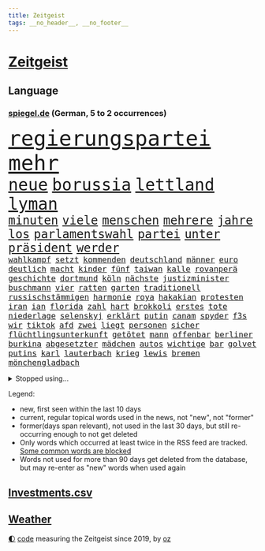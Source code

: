 ```yaml
---
title: Zeitgeist
tags: __no_header__, __no_footer__
---
```


# [Zeitgeist](https://oliz.io/zeitgeist/)

## Language

<h3><a href="https://www.spiegel.de" target="_blank">spiegel.de</a> (German, 5 to 2 occurrences)</h3>
<p style="font-family:monospace">
<span style="font-size:32pt"><a href="news_links.html#regierungspartei" class="current">regierungspartei</a></span>
<span style="font-size:32pt"><a href="news_links.html#mehr" class="current">mehr</a></span>
<br>
<span style="font-size:25pt"><a href="news_links.html#neue" class="current">neue</a></span>
<span style="font-size:25pt"><a href="news_links.html#borussia" class="current">borussia</a></span>
<span style="font-size:25pt"><a href="news_links.html#lettland" class="current">lettland</a></span>
<span style="font-size:25pt"><a href="news_links.html#lyman" class="new">lyman</a></span>
<br>
<span style="font-size:18pt"><a href="news_links.html#minuten" class="current">minuten</a></span>
<span style="font-size:18pt"><a href="news_links.html#viele" class="current">viele</a></span>
<span style="font-size:18pt"><a href="news_links.html#menschen" class="current">menschen</a></span>
<span style="font-size:18pt"><a href="news_links.html#mehrere" class="current">mehrere</a></span>
<span style="font-size:18pt"><a href="news_links.html#jahre" class="current">jahre</a></span>
<span style="font-size:18pt"><a href="news_links.html#los" class="current">los</a></span>
<span style="font-size:18pt"><a href="news_links.html#parlamentswahl" class="current">parlamentswahl</a></span>
<span style="font-size:18pt"><a href="news_links.html#partei" class="current">partei</a></span>
<span style="font-size:18pt"><a href="news_links.html#unter" class="current">unter</a></span>
<span style="font-size:18pt"><a href="news_links.html#präsident" class="current">präsident</a></span>
<span style="font-size:18pt"><a href="news_links.html#werder" class="current">werder</a></span>
<br>
<span style="font-size:12pt"><a href="news_links.html#wahlkampf" class="current">wahlkampf</a></span>
<span style="font-size:12pt"><a href="news_links.html#setzt" class="current">setzt</a></span>
<span style="font-size:12pt"><a href="news_links.html#kommenden" class="current">kommenden</a></span>
<span style="font-size:12pt"><a href="news_links.html#deutschland" class="current">deutschland</a></span>
<span style="font-size:12pt"><a href="news_links.html#männer" class="current">männer</a></span>
<span style="font-size:12pt"><a href="news_links.html#euro" class="current">euro</a></span>
<span style="font-size:12pt"><a href="news_links.html#deutlich" class="current">deutlich</a></span>
<span style="font-size:12pt"><a href="news_links.html#macht" class="current">macht</a></span>
<span style="font-size:12pt"><a href="news_links.html#kinder" class="current">kinder</a></span>
<span style="font-size:12pt"><a href="news_links.html#fünf" class="current">fünf</a></span>
<span style="font-size:12pt"><a href="news_links.html#taiwan" class="current">taiwan</a></span>
<span style="font-size:12pt"><a href="news_links.html#kalle" class="new">kalle</a></span>
<span style="font-size:12pt"><a href="news_links.html#rovanperä" class="new">rovanperä</a></span>
<span style="font-size:12pt"><a href="news_links.html#geschichte" class="current">geschichte</a></span>
<span style="font-size:12pt"><a href="news_links.html#dortmund" class="current">dortmund</a></span>
<span style="font-size:12pt"><a href="news_links.html#köln" class="current">köln</a></span>
<span style="font-size:12pt"><a href="news_links.html#nächste" class="current">nächste</a></span>
<span style="font-size:12pt"><a href="news_links.html#justizminister" class="current">justizminister</a></span>
<span style="font-size:12pt"><a href="news_links.html#buschmann" class="current">buschmann</a></span>
<span style="font-size:12pt"><a href="news_links.html#vier" class="current">vier</a></span>
<span style="font-size:12pt"><a href="news_links.html#ratten" class="new">ratten</a></span>
<span style="font-size:12pt"><a href="news_links.html#garten" class="current">garten</a></span>
<span style="font-size:12pt"><a href="news_links.html#traditionell" class="new">traditionell</a></span>
<span style="font-size:12pt"><a href="news_links.html#russischstämmigen" class="new">russischstämmigen</a></span>
<span style="font-size:12pt"><a href="news_links.html#harmonie" class="current">harmonie</a></span>
<span style="font-size:12pt"><a href="news_links.html#roya" class="new">roya</a></span>
<span style="font-size:12pt"><a href="news_links.html#hakakian" class="new">hakakian</a></span>
<span style="font-size:12pt"><a href="news_links.html#protesten" class="current">protesten</a></span>
<span style="font-size:12pt"><a href="news_links.html#iran" class="current">iran</a></span>
<span style="font-size:12pt"><a href="news_links.html#ian" class="current">ian</a></span>
<span style="font-size:12pt"><a href="news_links.html#florida" class="current">florida</a></span>
<span style="font-size:12pt"><a href="news_links.html#zahl" class="current">zahl</a></span>
<span style="font-size:12pt"><a href="news_links.html#hart" class="current">hart</a></span>
<span style="font-size:12pt"><a href="news_links.html#brokkoli" class="new">brokkoli</a></span>
<span style="font-size:12pt"><a href="news_links.html#erstes" class="current">erstes</a></span>
<span style="font-size:12pt"><a href="news_links.html#tote" class="current">tote</a></span>
<span style="font-size:12pt"><a href="news_links.html#niederlage" class="current">niederlage</a></span>
<span style="font-size:12pt"><a href="news_links.html#selenskyj" class="current">selenskyj</a></span>
<span style="font-size:12pt"><a href="news_links.html#erklärt" class="current">erklärt</a></span>
<span style="font-size:12pt"><a href="news_links.html#putin" class="current">putin</a></span>
<span style="font-size:12pt"><a href="news_links.html#canam" class="new">canam</a></span>
<span style="font-size:12pt"><a href="news_links.html#spyder" class="new">spyder</a></span>
<span style="font-size:12pt"><a href="news_links.html#f3s" class="new">f3s</a></span>
<span style="font-size:12pt"><a href="news_links.html#wir" class="current">wir</a></span>
<span style="font-size:12pt"><a href="news_links.html#tiktok" class="current">tiktok</a></span>
<span style="font-size:12pt"><a href="news_links.html#afd" class="current">afd</a></span>
<span style="font-size:12pt"><a href="news_links.html#zwei" class="current">zwei</a></span>
<span style="font-size:12pt"><a href="news_links.html#liegt" class="current">liegt</a></span>
<span style="font-size:12pt"><a href="news_links.html#personen" class="current">personen</a></span>
<span style="font-size:12pt"><a href="news_links.html#sicher" class="current">sicher</a></span>
<span style="font-size:12pt"><a href="news_links.html#flüchtlingsunterkunft" class="current">flüchtlingsunterkunft</a></span>
<span style="font-size:12pt"><a href="news_links.html#getötet" class="current">getötet</a></span>
<span style="font-size:12pt"><a href="news_links.html#mann" class="current">mann</a></span>
<span style="font-size:12pt"><a href="news_links.html#offenbar" class="current">offenbar</a></span>
<span style="font-size:12pt"><a href="news_links.html#berliner" class="current">berliner</a></span>
<span style="font-size:12pt"><a href="news_links.html#burkina" class="new">burkina</a></span>
<span style="font-size:12pt"><a href="news_links.html#abgesetzter" class="new">abgesetzter</a></span>
<span style="font-size:12pt"><a href="news_links.html#mädchen" class="current">mädchen</a></span>
<span style="font-size:12pt"><a href="news_links.html#autos" class="current">autos</a></span>
<span style="font-size:12pt"><a href="news_links.html#wichtige" class="current">wichtige</a></span>
<span style="font-size:12pt"><a href="news_links.html#bar" class="current">bar</a></span>
<span style="font-size:12pt"><a href="news_links.html#golvet" class="new">golvet</a></span>
<span style="font-size:12pt"><a href="news_links.html#putins" class="current">putins</a></span>
<span style="font-size:12pt"><a href="news_links.html#karl" class="current">karl</a></span>
<span style="font-size:12pt"><a href="news_links.html#lauterbach" class="current">lauterbach</a></span>
<span style="font-size:12pt"><a href="news_links.html#krieg" class="current">krieg</a></span>
<span style="font-size:12pt"><a href="news_links.html#lewis" class="current">lewis</a></span>
<span style="font-size:12pt"><a href="news_links.html#bremen" class="current">bremen</a></span>
<span style="font-size:12pt"><a href="news_links.html#mönchengladbach" class="current">mönchengladbach</a></span>
</p>
<details>
<summary>Stopped using...</summary>
<p class="former" style="font-size:12pt">
benjamin(711) bestimmte(711) wunsch(711) autofahrer(710) brutale(710) führende(710) gerüchte(710) software(710) aufnahmen(709) geschäft(709) mag(709) arbeitsplatz(708) beamte(708) co₂(708) genannt(708) turin(708) vergewaltigung(708) depressionen(707) erholt(707) modelle(707) normal(707) tobt(707) vorher(707) überlebte(707) argumente(706) beruf(706) berufung(706) billionen(706) ganzen(706) hinterlassen(706) untersagt(706) beamten(705) bmw(705) cristiano(705) gefährlichen(705) höher(705) konkurrenz(705) ronaldo(705) vergeblich(705) verklagt(705) wiederwahl(705) bundesweit(704) dominiert(704) erinnerungen(704) ermitteln(704) historisch(704) profitiert(704) smartphone(704) stürmer(704) weltweiten(704) bestimmt(703) geboten(703) gestohlen(703) greifen(703) helden(703) konzernchef(703) nachwuchs(703) sprache(703) strecke(703) theater(703) unmöglich(703) unterstützt(703) version(703) zentrum(703) beispielen(702) bezeichnet(702) coronatest(702) einzelhandel(702) halben(702) julia(702) klingbeil(702) kolumnist(702) kraftvoll(702) literatur(702) sicherheitsbehörden(702) termin(702) verheerenden(702) breit(701) csuchef(701) mengen(701) priester(701) sächsischen(701) warschau(701) bekannte(700) beklagen(700) beschwerde(700) dietmar(700) erlassen(700) freiheit(700) ifoindex(700) klein(700) nahezu(700) reporter(700) stiftung(700) streichen(700) verlängern(700) villa(700) florian(699) gespielt(699) polens(699) warentest(699) bahnhof(698) bitcoin(698) freie(698) irak(698) meinem(698) schiff(698) 31(697) babys(697) jahrzehntelang(697) standen(697) venezuela(697) veranstalter(697) verschwand(697) ägypten(697) australische(696) fund(696) optimistisch(696) regiert(696) rekordhoch(696) stadion(696) virus(696) aufgegeben(695) libyen(695) aufgetreten(694) ausreichend(694) debatten(694) gaben(694) trieb(694) auftrag(693) brauche(693) coronabeschränkungen(693) querdenker(693) alarmiert(692) aufklären(692) erkrankung(692) pflanzen(692) politikerinnen(692) polnische(692) schwanger(692) selben(692) 1500(691) ausschuss(691) dar(691) genauso(691) wunder(691) beteiligung(690) bürgermeisterin(690) digitalen(690) e(690) lücke(689) nerven(689) privat(689) spotify(688) gegnern(687) marsch(686) treiben(686) vorgaben(686) menschenrechtsverletzungen(685) monats(685) uefa(685) dfbpokal(684) eigenem(684) küstenwache(684) überleben(684) auftritte(683) tiefen(682) bäume(681) eingeleitet(681) ministerium(681) immunität(680) pkw(680) familienberater(679) jürgen(679) samstagmorgen(679) informiert(678) moderatorin(678) orten(678) rettung(678) rechtsstreit(676) unterschrieben(675) heutigen(674) abhängig(673) unterdessen(671) vorläufig(668) ministerien(667) schock(667) ungeklärt(667) bangen(666) verschafft(666) einblick(665) flüchtete(665) georg(665) smartphones(665) liberalen(662) bewegt(658) weitreichende(657) inhaftierten(656) 85(645) cdu/csu(643) hitler(641) mängel(641) aggressiv(638) erzieher(632) schiffe(631) abhilfe(622) rekorde(621) wetterdienst(618) geheimen(595) westliche(593) belästigung(579) extremwetter(578) anfeindungen(577) bekannter(576) kleinstadt(568) medaille(565) kryptowährungen(564) zusammenbruch(564) rein(563) 4000(562) günstig(561) wolken(561) universitäten(554) niemals(553) missbrauchsvorwürfen(552) redaktion(543) südwesten(543) belgische(530) ermittlungsverfahren(529) 2001(528) joseph(515) verlag(512) trost(500) afghanischen(496) grünes(495) 25jährige(482) 83(479) fossile(472) lehren(461) kolumbien(457) darstellung(456) ausgestellt(455) knochen(455) bergab(450) unwettern(450) tickets(448) adac(446) novak(446) sowjetunion(442) djoković(437) füllen(437) auswärtige(436) white(436) tour(431) 72(430) axel(429) vierter(429) rekordwert(426) geldstrafen(416) dauerte(415) lebten(414) schutzmaßnahmen(413) voelchert(413) oberbayern(412) gesund(410) topmanager(408) amoklauf(405) fluten(405) fossilen(405) japans(403) nrwministerpräsident(403) schwarz(397) schuhe(395) unterdrückung(394) grand(392) achtzigerjahren(388) stürmen(383) lina(381) ausfälle(379) schlafen(379) löscht(377) zügen(377) vollen(376) gesundheitsämter(368) teamkollege(368) eindeutig(366) verstärkung(365) erreichte(364) manuela(364) lka(361) vorteil(356) grafiken(352) staatssekretär(352) millionenhöhe(351) oppositionspolitiker(351) eindringlich(350) beschlagnahmen(349) coronaleugner(349) kursieren(348) älteste(347) kunstwerke(343) station(343) adam(341) annulliert(339) fachkräfte(338) cem(336) gesundes(336) özdemir(336) arbeitslosen(335) bedrängt(327) osteuropa(327) verwerfungen(327) berufseinstieg(326) aktivitäten(325) hendrik(325) wüst(325) betrunken(324) supermarkt(323) gewachsen(322) missbrauchsskandal(322) verbraucherpreise(322) erschlagen(321) lädt(320) rosa(320) lieferte(318) beliebt(315) tödlichem(312) roth(310) zimmermann(310) milliardäre(306) reine(304) gestört(303) aufarbeiten(302) frisst(302) schusswaffen(300) fußballs(297) robben(297) eier(295) vorstandschef(294) winfried(294) tradition(293) regierungen(292) museen(290) energiekonzern(289) künstlers(289) amtsinhaber(286) aston(285) rekordsumme(285) tauschen(284) meteorologen(282) promis(281) kanal(280) swift(280) kretschmann(279) schande(278) halte(277) instituts(275) kinderbetreuung(275) personalnot(274) atomdeal(272) einzelfall(271) falsches(271) felder(270) ewig(264) ablenkung(263) getäuscht(263) spielplan(259) balkan(257) busse(257) menschenrechtler(257) sticht(256) traurige(255) verpflichtung(255) influencerin(254) preiserhöhung(254) 270(253) unterschätzt(253) klärt(252) vergiftet(252) vorbereiten(252) ingolstadt(251) vettel(248) allzu(246) ben(246) neuwagen(245) verlangte(245) geistig(244) 56jähriger(243) schärfsten(243) trockenheit(243) berichteten(239) maskentragen(239) bonn(238) schwieriger(238) streiken(238) gerichte(237) rio(237) benutzen(236) 2002(235) brandanschlag(233) wahlrechtsreform(233) helikopter(231) verschwindet(231) moniert(230) report(230) stadtverwaltung(230) algerien(228) einheit(228) albert(227) bundesarbeitsminister(227) frankfurts(224) tempolimit(224) slowakei(222) franzose(220) pass(220) straflager(220) fürchtete(219) usforscher(219) einheiten(218) vergab(218) 93(217) altkanzlerin(217) luftfahrt(216) straftäter(216) schlacht(215) wanderung(214) versteckte(213) verarbeitet(212) herum(211) marc(211) statements(210) vergewaltigte(210) verwüstet(210) 40000(209) rekonstruktion(208) betreibt(207) geistliche(207) geschwächt(206) abgeschafft(205) arbeitslos(204) benötigt(204) drohender(204) radprofi(204) jacht(202) paula(202) fortsetzen(201) elektronischen(200) interessiert(200) ahnung(199) spdchef(199) therapie(198) vereinigung(198) komiker(197) traut(196) vorab(196) abrechnung(195) fragwürdigen(195) scott(193) zurückgewiesen(193) litt(192) seenotretter(192) zugenommen(192) fernost(191) blume(190) gewitter(190) luxusautos(190) anteile(189) ausstattung(189) sekretärin(189) ausbremsen(188) außenpolitische(188) masse(187) ukrainern(185) westafrikanischen(185) freizeitpark(184) unsicher(184) angelegten(183) atomabkommens(183) moldau(182) ölkonzern(182) 2035(181) greg(181) exfreundin(180) 35jähriger(179) großstadt(179) töchter(179) wappnen(179) zeuge(178) beschießen(177) zeitenwende(177) geringere(176) unabhängig(175) pazifismus(174) relativ(173) irina(172) tenniskarriere(172) einsame(171) günstige(171) herstellung(170) köpfe(170) tankrabatt(170) lindners(169) agentur(168) links(168) mykolajiw(168) menschenmenge(167) speziellen(167) zurückhaltend(167) hüther(166) offiziere(166) verteidigungsminister(166) ebnet(165) prominenter(165) aufruft(164) ten(164) aufbruchstimmung(163) geist(162) fukushima(161) rechnungshof(161) sommerpause(161) bundesverband(159) aussagt(157) ausrichten(155) leber(155) decke(153) lehrerverbände(153) rekordtemperaturen(153) euroraum(152) flexibel(152) fragezeichen(152) segen(152) ausstieg(151) austria(151) grundstücke(151) inside(151) phil(151) zahn(151) pausieren(150) schienennetz(149) zeugnis(149) kritischer(148) vorfalls(148) anschuldigungen(147) zweijähriger(147) cambridge(145) großoffensive(145) lieferanten(145) schießerei(145) schwarzes(145) tiefstand(145) nordrheinwestfälischen(144) spritzen(143) festen(142) fotografie(142) gedenkfeier(142) hammer(142) 26jähriger(141) festland(141) flügen(141) geöffnet(141) sammelte(141) benzema(140) effekte(140) eingeschläfert(140) gesamtsieg(140) france(139) sommerferien(139) geeignet(138) regional(138) abtreibungsrecht(137) aufstocken(137) legoland(137) schlechtem(137) sprinter(137) finsternis(136) umweltkatastrophe(136) klopp(135) mietwagen(135) unglücks(135) entsprechendes(134) verspätung(134) boomt(133) parlamentarischer(133) kippte(132) lichter(132) angelique(131) kerber(131) angola(130) landesverband(130) passanten(130) hochrangiger(129) saudischen(129) mysteriösen(128) virusvariante(128) abgeschaltet(127) arbeitskräftemangel(126) usschauspieler(126) zustände(126) kishida(125) fährte(124) gras(124) psychiatrie(124) space(124) vwkonzern(124) beckmann(123) filmset(123) drückt(122) kleinwagen(122) dortmunds(121) gepardpanzer(121) harter(121) prominenten(120) 2006(119) handele(119) roberto(119) wasserknappheit(119) betrunkene(118) eingesperrt(118) empfindet(118) lösegeld(118) schlachthof(118) schlammschlacht(118) vermessung(118) cumexgeschäften(117) ancelotti(116) ansichten(116) nutzerdaten(116) syrischen(116) zunahme(116) ausgebaut(115) french(115) zukünftige(115) anpassen(114) gestohlene(114) gewagt(114) jene(114) stefanos(114) tsitsipas(114) vorrang(114) billigfahrschein(113) sexuellem(113) streamer(113) befund(112) reporterin(112) wahlbetrug(111) anfällig(110) berühmtes(110) flugreisende(110) gewerkschaftsbund(110) pga(110) wahlrechtskommission(110) griechische(109) klimaanlage(109) nazideutschland(109) toleranz(109) staatlich(108) ausbauen(107) fußballtransferticker(107) gedächtnis(106) ransomware(106) blitz(105) schmerzensgeld(105) statistischen(105) tauscht(105) finnischen(103) heimische(103) leopardpanzer(103) schob(103) volle(103) einfahrt(102) haftbedingungen(102) verheerend(102) zunichte(102) aufzuklären(101) begehrte(100) kostensteigerungen(100) tierschützer(100) uiguren(100) xinjiang(100) 113(99) bezirk(99) burg(99) deutete(99) führungskräfte(99) nachbesserungen(99) verbrennungsmotoren(99) dienstwagen(98) katastrophenfall(98) muskeln(98) 22jähriger(97) drogenkonsum(97) homophobie(97) morrison(97) prince(97) wechselwilligen(97) westeuropa(97) zentimeter(97) amokläufer(96) einsparen(96) ingenieur(96) internes(96) mané(96) oklahoma(96) sadio(96) tvshow(96) umweltminister(96) erwerbstätigen(95) idol(95) rechtlich(95) attestiert(94) kostenlos(94) palme(94) retteten(94) zuwanderer(94) argentinischen(93) bachelet(93) grönemeyer(93) ki(93) tempel(93) verschrieben(93) 18jährigen(92) irgendwann(92) jährlichen(92) marin(92) rampenlicht(92) sanna(92) südasien(92) topfavorit(92) wachmann(92) alligator(91) alltags(91) aufgelegt(91) dialog(91) fußballtransfers(91) manch(91) tvinterview(91) zugeben(91) zurückbringen(91) 85jährigen(90) freunden(90) mittäter(90) opferfamilien(90) therapien(90) usbundesstaats(90) überflutungen(90) missbrauchsvorwürfe(89) partnersuche(89) profigolfer(89) sudan(89) bahnchef(88) flamme(88) geschehnisse(88) gesundheitswesen(87) haften(87) shutdowns(87) bemerkten(86) bergtour(86) bescheinigt(86) erstligisten(86) kollabierender(86) platzen(86) stehenden(86) finanzen(85) präsenzunterricht(85) venus(85) wirtschaftslage(85) 77jährigen(84) auszeichnungen(84) fahrgäste(84) furchner(84) götze(84) irmgard(84) krisengewinne(84) psychiatrischer(84) änderte(84) bewaffneten(83) ertrunken(83) favre(83) geräts(83) geübt(83) lebensgefährlichen(83) listet(83) lucien(83) verunglückten(83) vorsorglich(83) weimar(83) besserung(82) darja(82) fehlten(82) gästen(82) serbiens(82) wirkungsvoll(82) angebots(81) ekel(81) gleichberechtigung(81) iwchef(81) meyer(81) nachbarschaft(81) nigerianischen(81) rauscht(81) spekulieren(81) wiederbelebung(81) zeichnungen(81) bequem(80) beschaffungskosten(80) mob(80) partnerin(80) republikanern(80) rückgänge(80) stille(80) gendersprache(79) schreibtisch(79) anbau(78) arizona(78) biber(78) brasilianer(78) flüssigkeit(78) sswachmann(78) tirol(78) vučić(78) willkürlich(78) wirksamkeit(78) zurückzahlen(78) 97jährige(77) biontech(77) bruno(77) dey(77) gebrachten(77) theo(77) antisemitismusdebatte(76) ergreifen(76) merkwürdige(76) nordafrika(76) schulschließungen(76) schwul(76) sicheren(76) teleskop(76) angesagt(75) befördert(75) genauer(75) geprüft(75) tennissuperstar(75) walross(75) webbteleskop(75) effektiver(74) reiselust(74) schätze(74) strich(74) weltgeschichte(74) beklemmenden(73) lennon(73) wildtiere(73) deutsch(72) doppelmoral(72) pandemiemaßnahmen(72) radprofis(72) spielerin(72) angehen(71) bedankte(71) detonationen(71) klarheit(71) reparationen(71) rudy(71) stehende(71) sterblichen(71) usnationalpark(71) verzweifelter(71) 18000(70) geste(70) kohlekraftwerke(70) erlegen(69) geeigneten(69) nachlassen(69) veröffentlichten(69) afghane(68) dorfes(68) fehlenden(68) feststellen(68) forscherteam(68) knöpft(68) privileg(68) versäumt(68) zaun(68) cyberattacke(67) dreifach(67) fassungslos(67) forschen(67) pochen(67) verkehrsministerium(67) anschlags(66) ausgewertet(66) bemängelt(66) brandstifter(66) elbe(66) orientieren(66) ultraleichtflugzeug(66) verbraucherzentralen(66) akute(65) alaphilippe(65) amused(65) antisemitismusvorwürfen(65) arndt(65) handlanger(65) hessische(65) luftschutzkellern(65) viktoria(65) übertreffen(65) eurowings(64) liberaler(64) urlauber(64) verdeckt(64) woke(64) zivilklagen(64) berlinneukölln(63) footballprofi(63) kartons(63) kette(63) lubmin(63) meerjungfrauen(63) newcastles(63) price(63) schadstoffe(63) trocknet(63) endlos(62) franziska(62) giffey(62) mitsprache(62) rüttelt(62) spiegelteam(62) weltraum(62) belangt(61) conte(61) erwartete(61) laufe(61) zweistelligen(61) 30jähriger(60) 7000(60) abschlusserklärung(60) festgefahren(60) frauenrechte(60) fußballerin(60) gustav(60) pandemiebeginn(60) simbabwe(60) suchtforscher(60) angeschlagener(59) ansatz(59) frauenteams(59) fremder(59) komplex(59) lieferengpässe(59) lohnerhöhungen(59) 192(58) ade(58) arbeitsverweigerung(58) belgier(58) beninbronzen(58) geraubten(58) klimaschützer(58) mrnatechnologie(58) politt(58) biologe(57) gewertet(57) zweifelhafter(57) bottrop(56) churchill(56) entweder(56) festkleben(56) franca(56) lehfeldt(56) religiösen(56) starts(56) zumute(56) übertrieben(56) brautkleider(55) erhältlich(55) hinauf(55) schlussanstieg(55) vermisse(55) werbetrommel(55) gutachter(54) stromerzeugung(54) überwindet(54) auslosung(53) eifel(53) ffp2maskenpflicht(53) grönland(53) kassenärztliche(53) minions(53) nso(53) staubwolke(53) belieferung(52) einnahme(52) truppenübungsplatz(52) verwarnt(52) vorkasse(52) atom(51) erleichterungen(51) gasverbraucher(51) gruppenphase(51) kopie(51) alexia(50) ausreißer(50) putellas(50) reduzierte(50) umgeleitet(50) üppige(50) besprüht(49) eingebracht(49) familiäre(49) kylie(49) linien(49) lizenzen(49) missglückten(49) privater(49) rothenburg(49) stationiert(49) tauber(49) tragisch(49) vage(49) viertagewoche(49) wmpunkte(49) wolfsburger(49) ausgestorben(48) libyschen(48) modus(48) nullcoronapolitik(48) radfahrer(48) schläge(48) sozialverhalten(48) akwlaufzeiten(47) anschließen(47) gewünscht(47) träume(47) wimbledonfinale(47) 23jähriger(46) disziplinarverfahren(46) ralph(46) bisweilen(45) dreijähriger(45) email(45) korrekt(45) munitionsdepots(45) zettel(45) energieriese(44) größtes(44) imagewandel(44) lego(44) lopez(44) pausenlos(44) protestbewegung(44) rinder(44) scheiden(44) schied(44) sofortprogramm(44) sowjetische(44) strikte(44) stromverbrauch(44) wirtschaftszweig(44) zielort(44) 134(43) beschaffung(43) oberster(43) ästhetische(43) anordnung(42) burghausen(42) hinterfragen(42) newsom(42) original(42) pauschalurlauber(42) silberhochzeit(42) vertrauliche(42) zwanzig(42) gelte(41) menschenhändlern(41) minionsfilm(41) porschechef(41) denkmal(40) einfrieren(40) traten(40) unterkunft(40) überwachen(40) abkühlen(39) beschießt(39) feierabend(39) gegenspur(39) pazifischen(39) prallen(39) rekordgewinn(39) telefonnetz(39) worüber(39) abdul(38) göringeckardt(38) privatwirtschaft(38) unrealistisch(38) affleck(37) begegnungen(36) klimaforscher(36) neukölln(36) überwiegend(36) dekret(35) hartnäckig(35) schlau(35) schuljahr(35) wärmepumpen(35) 1700(34) besteuert(34) bildzeitung(34) kanadareise(34) kirchenrechtler(34) notlage(34) vogelgrippe(34) 27jähriger(33) arktis(33) betracht(33) euaußengrenze(33) indirekt(33) todesfall(33) wanken(33) aufmerksam(32) lethargie(32) ludwig(32) pokalspiel(32) professor(32) sperren(32) streamen(32) uswahlen(32) wohnkosten(32) alsadr(31) idole(31) lübcke(31) muktada(31) seltener(31) stimmungsindex(31) weiterem(31) bayerntrainer(30) erschreckt(30) infektionskrankheit(30) kalifornische(30) lokal(30) regenfälle(30) schreitet(30) affenpockenfälle(29) luke(29) myanmars(29) pflegepersonal(29) shitstorm(29) sprengung(29) wundert(29) hiv(28) militärübung(28) staatsoberhaupts(28) stärkung(28) substanz(28) thailands(28) vorschein(28) 1997(27) andauernden(27) bürgerfest(27) dusche(27) entschärft(27) packungen(27) singles(27) treffern(27) usstaat(27) affenpockeninfektion(26) bewährungsstrafen(26) einfachsten(26) nagt(26) pyramiden(26) slogan(26) statistiker(26) unokonferenz(26) bestattet(25) diebstahl(25) europe(25) freigelassen(25) fremde(25) gedrehte(25) impfempfehlungen(25) ocean(25) viking(25) dienstwagenprivileg(24) geistlichen(24) magnum(24) saisonstart(24) sarina(24) selbstzweifel(24) ungefähr(24) wiegman(24) dfbpokalspiel(23) henrik(23) janeiro(23) salomonen(23) unglaublich(23) weltoffenheit(23) wünsche(23) zierer(23) abtreibungsrechts(22) aufzeichnungen(22) aufzeigen(22) ehemanns(22) elternhaus(22) mehrkosten(22) verschleppt(22) verschärfung(22) coronabedingungen(21) fettes(21) fische(21) obduktion(21) panikmache(21) taiwanstraße(21) weißes(21) überlegen(21) ausschlag(20) biografie(20) cash(20) gerichtlich(20) kompensation(20) anhaltender(19) eintreffen(19) freya(19) gefährdung(19) kundinnen(19) oberpfalz(19) schleppen(19) schüre(19) straftat(19) überschwemmt(19) buchstäblich(18) bundeswehreinsatz(18) fliege(18) gelder(18) ssc(18) verständlich(18) zirkzee(18) akanji(17) begünstigt(17) ergattern(17) gasfeld(17) joanne(17) k(17) patentstreit(17) angefacht(16) aufgefahren(16) ausgetrockneten(16) flussbett(16) freigelegt(16) fußballweltmeister(16) geheimdokumenten(16) geher(16) kennzahlen(16) paxlovid(16) sportdirektorposten(16) stransky(16) wolfdieter(16) asiatischen(15) ausliefern(15) gewaschen(15) grenzfluss(15) 00(14) abschiedstour(14) brasilienwahl(14) gestiegener(14) joy(14) missouri(14) mitarbeiters(14) turniers(14) abkehr(13) eben(13) hagelsturm(13) jahreswechsel(13) longcovidbetroffenen(13) massensterben(13) niedrigem(13) rechtfertigen(13) rutschen(13) buschkow(12) hempel(12) jettete(12) lula(12) nötige(12) sat1(12) transporthubschrauber(12) agnes(11) beschwert(11) dreitägigen(11) ehen(11) hausbesitzer(11) lenken(11) tagelang(11) überschlagen(11)
</p>
</details>
<p>Legend:
<ul>
<li><span class="new">new</span>, first seen within the last 10 days</li>
<li><span class="current">current</span>, regular topical words used in the news, not "new", not "former"</li>
<li><span class="former">former(days span relevant)</span>, not used in the last 30 days, but still re-occurring enough to not get deleted</li>
<li>Only words which occurred at least twice in the RSS feed are tracked. <a href="language/filters.py">Some common words are blocked</a></li>
<li>Words not used for more than 90 days get deleted from the database, but may re-enter as "new" words when used again</li>
</ul>
</p>

## [Investments](investments.html)[.csv](investments.csv)

## [Weather](weather.html)

<footer>
<a href="javascript:toggleTheme()" class="nav">🌓</a>
<a href="https://github.com/ooz/zeitgeist">code</a> measuring the Zeitgeist since 2019, by <a href="https://oliz.io">oz</a>
</footer>
